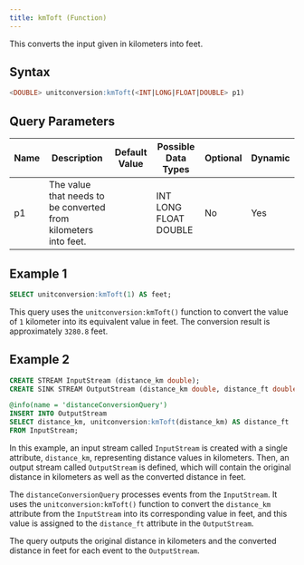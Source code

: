 ```yaml
---
title: kmToft (Function)
---
```


This converts the input given in kilometers into feet.

## Syntax

```sql
<DOUBLE> unitconversion:kmToft(<INT|LONG|FLOAT|DOUBLE> p1)
```

## Query Parameters

| Name | Description | Default Value | Possible Data Types   | Optional | Dynamic |
|------|-------------|---------------|-----------------------|----------|---------|
| p1   | The value that needs to be converted from kilometers into feet. |               | INT LONG FLOAT DOUBLE | No       | Yes     |

## Example 1

```sql
SELECT unitconversion:kmToft(1) AS feet;
```

This query uses the `unitconversion:kmToft()` function to convert the value of `1` kilometer into its equivalent value in feet. The conversion result is approximately `3280.8` feet.

## Example 2

```sql
CREATE STREAM InputStream (distance_km double);
CREATE SINK STREAM OutputStream (distance_km double, distance_ft double);

@info(name = 'distanceConversionQuery')
INSERT INTO OutputStream
SELECT distance_km, unitconversion:kmToft(distance_km) AS distance_ft
FROM InputStream;
```

In this example, an input stream called `InputStream` is created with a single attribute, `distance_km`, representing distance values in kilometers. Then, an output stream called `OutputStream` is defined, which will contain the original distance in kilometers as well as the converted distance in feet.

The `distanceConversionQuery` processes events from the `InputStream`. It uses the `unitconversion:kmToft()` function to convert the `distance_km` attribute from the `InputStream` into its corresponding value in feet, and this value is assigned to the `distance_ft` attribute in the `OutputStream`.

The query outputs the original distance in kilometers and the converted distance in feet for each event to the `OutputStream`.
